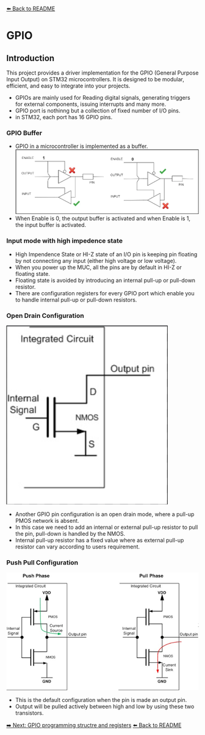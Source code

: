 [⬅️ Back to README](../README.md)

# GPIO

## Introduction

This project provides a driver implementation for the GPIO (General Purpose Input Output) on STM32 microcontrollers. It is designed to be modular, efficient, and easy to integrate into your projects.
- GPIOs are mainly used for Reading digital signals, generating triggers for external components, issuing interrupts and many more.
- GPIO port is nothinng but a collection of fixed number of I/O pins.
- in STM32, each port has 16 GPIO pins.

### GPIO Buffer
- GPIO in a microcontroller is implemented as a buffer.
![GPIO Buffer](../assets/GPIO_buffer.webp)
- When Enable is 0, the output buffer is activated and when Enable is 1, the input buffer is activated.

### Input mode with high impedence state
- High Impendence State or HI-Z state of an I/O pin is keeping pin floating by not connecting any input (either high voltage or low voltage).
- When you power up the MUC, all the pins are by default in HI-Z or floating state.
- Floating state is avoided by introducing an internal pull-up or pull-down resistor.
- There are configuration registers for every GPIO port which enable you to handle internal pull-up or pull-down resistors.

### Open Drain Configuration
 ![GPIO Open Drain](../assets/opne_drain.png)
 - Another GPIO pin configuration is an open drain mode, where a pull-up PMOS network is absent. 
 - In this case we need to add an internal or external pull-up resistor to pull the pin, pull-down is handled by the NMOS.
 - Internal pull-up resistor has a fixed value where as external pull-up resistor can vary according to users requirement.

### Push Pull Configuration
 ![GPIO Push Pull](../assets/push_pull.jpg)
 - This is the default configuration when the pin is made an output pin.
 - Output will be pulled actively between high and low by using these two transistors.

[➡️ Next: GPIO programming structre and registers](./GPIO%20programming%20structre%20and%20registers.md)
[⬅️ Back to README](../README.md)